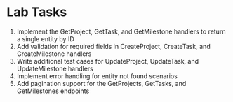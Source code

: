 # Lab Tasks

1. Implement the GetProject, GetTask, and GetMilestone handlers to return a single entity by ID
2. Add validation for required fields in CreateProject, CreateTask, and CreateMilestone handlers
3. Write additional test cases for UpdateProject, UpdateTask, and UpdateMilestone handlers
4. Implement error handling for entity not found scenarios
5. Add pagination support for the GetProjects, GetTasks, and GetMilestones endpoints

